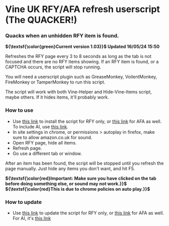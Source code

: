 # Vine UK RFY/AFA refresh userscript (The QUACKER!)
### Quacks when an unhidden RFY item is found.

**${\textsf{\color{green}Current version 1.03}}$ Updated 16/05/24 15:50**


Refreshes the RFY page every 3 to 8 seconds as long as the tab is not focused and there are no RFY items showing.
If an RFY item is found, or a CAPTCHA occurs, the script will stop running.

You will need a userscript plugin such as GreaseMonkey, VoilentMonkey, FireMonkey or TamperMonkey to run this script.

The script will work with both Vine-Helper and Hide-Vine-Items script, maybe others. If it hides items, it'll probably work.

### How to use
- Use [this link](https://raw.githubusercontent.com/Jimbo5431/RFY-Userscript/main/RFY.user.js) to install the script for RFY only, or [this link](https://raw.githubusercontent.com/Jimbo5431/RFY-Userscript/main/RFY_AFA.user.js) for AFA as well. To include AI, use [this link](https://raw.githubusercontent.com/Jimbo5431/RFY-Userscript/main/RFY_AFA_AI.user.js).
- In site settings in chrome, or permissions > autoplay in firefox, make sure to allow amazon.co.uk for sound.
- Open RFY page, hide all items.
- Refresh page.
- Go use a different tab or window.

After an item has been found, the script will be stopped until you refresh the page manually.
Just hide any items you don't want, and hit F5.

**${\textsf{\color{red}Important: Make sure you have clicked on the tab before doing something else, or sound may not work.}}$**
**${\textsf{\color{red}This is due to chrome policies on auto play.}}$**

### How to update
- Use [this link](https://raw.githubusercontent.com/Jimbo5431/RFY-Userscript/main/RFY.user.js) to update the script for RFY only, or [this link](https://raw.githubusercontent.com/Jimbo5431/RFY-Userscript/main/RFY_AFA.user.js) for AFA as well. For AI, it's [this link](https://raw.githubusercontent.com/Jimbo5431/RFY-Userscript/main/RFY_AFA_AI.user.js)
